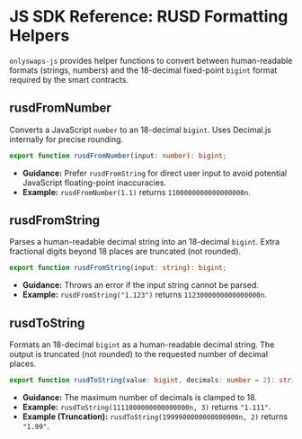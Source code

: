# JS SDK Reference: RUSD Formatting Helpers

`onlyswaps-js` provides helper functions to convert between human-readable formats (strings, numbers) and the 18-decimal fixed-point `bigint` format required by the smart contracts.

## rusdFromNumber

Converts a JavaScript `number` to an 18-decimal `bigint`. Uses Decimal.js internally for precise rounding.

```typescript
export function rusdFromNumber(input: number): bigint;
```

  * **Guidance:** Prefer `rusdFromString` for direct user input to avoid potential JavaScript floating-point inaccuracies.
  * **Example:** `rusdFromNumber(1.1)` returns `1100000000000000000n`.

## rusdFromString

Parses a human-readable decimal string into an 18-decimal `bigint`. Extra fractional digits beyond 18 places are truncated (not rounded).

```typescript
export function rusdFromString(input: string): bigint;
```

  * **Guidance:** Throws an error if the input string cannot be parsed.
  * **Example:** `rusdFromString("1.123")` returns `1123000000000000000n`.

## rusdToString

Formats an 18-decimal `bigint` as a human-readable decimal string. The output is truncated (not rounded) to the requested number of decimal places.

```typescript
export function rusdToString(value: bigint, decimals: number = 2): string;
```

  * **Guidance:** The maximum number of decimals is clamped to 18.
  * **Example:** `rusdToString(1111000000000000000n, 3)` returns `"1.111"`.
  * **Example (Truncation):** `rusdToString(1999900000000000000n, 2)` returns `"1.99"`.

<!-- end list -->
